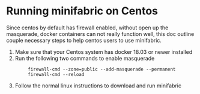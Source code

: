 # Running minifabric on Centos
Since centos by default has firewall enabled, without open up the masquerade, docker containers
can not really function well, this doc outline couple necessary steps to help centos users to
use minifabric.

1. Make sure that your Centos system has docker 18.03 or newer installed
2. Run the following two commands to enable masquerade
```
        firewall-cmd --zone=public --add-masquerade --permanent
        firewall-cmd --reload
```
3. Follow the normal linux instructions to download and run minifabric
